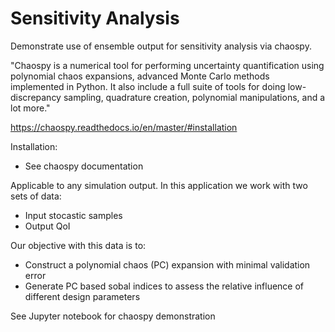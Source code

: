 # Sensitivity Analysis

Demonstrate use of ensemble output for sensitivity analysis via chaospy. 

"Chaospy is a numerical tool for performing uncertainty quantification using polynomial chaos expansions, advanced Monte Carlo methods implemented in Python. It also include a full suite of tools for doing low-discrepancy sampling, quadrature creation, polynomial manipulations, and a lot more."

https://chaospy.readthedocs.io/en/master/#installation

Installation: 
* See chaospy documentation

Applicable to any simulation output. In this application we work with two sets of data: 
* Input stocastic samples 
* Output QoI 

Our objective with this data is to: 
* Construct a polynomial chaos (PC) expansion with minimal validation error
* Generate PC based sobal indices to assess the relative influence of different design parameters

See Jupyter notebook for chaospy demonstration
